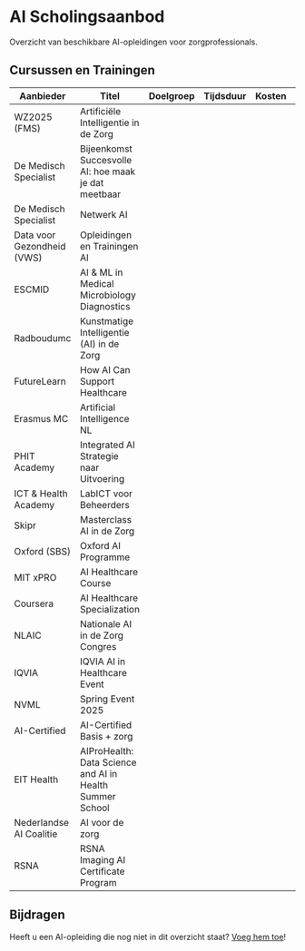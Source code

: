 # AI Scholingsaanbod

Overzicht van beschikbare AI-opleidingen voor zorgprofessionals.

## Cursussen en Trainingen

| Aanbieder | Titel | Doelgroep | Tijdsduur | Kosten | Link |
|-----------|-------|-----------|-----------|--------|------|
| WZ2025 (FMS) | Artificiële Intelligentie in de Zorg |  |  |  | [LINK](https://www.wz2025.nl/2021/11/06/artificiele-intelligentie-in-de-zorg/) |
| De Medisch Specialist | Bijeenkomst Succesvolle AI: hoe maak je dat meetbaar |  |  |  | [LINK](https://demedischspecialist.nl/agenda/bijeenkomst-succesvolle-ai-hoe-maak-je-dat-meetbaar) |
| De Medisch Specialist | Netwerk AI |  |  |  | [LINK](https://demedischspecialist.nl/nieuwsoverzicht/nieuws/netwerk-ai-nooitmeertikken) |
| Data voor Gezondheid (VWS) | Opleidingen en Trainingen AI |  |  |  | [LINK](https://www.datavoorgezondheid.nl/ai/opleidingen-en-trainingen) |
| ESCMID | AI & ML in Medical Microbiology Diagnostics |  |  |  | [LINK](https://www.escmid.org/event-detail/artificial-intelligence-and-machine-learning-in-medical-microbiology-diagnostics/) |
| Radboudumc | Kunstmatige Intelligentie (AI) in de Zorg |  |  |  | [LINK](https://www.radboudumc.nl/over-het-radboudumc/strategie/themas/kunstmatige-intelligentie-ai-in-de-zorg) |
| FutureLearn | How AI Can Support Healthcare |  |  |  | [LINK](https://www.futurelearn.com/courses/how-artificial-intelligence-can-support-healthcare) |
| Erasmus MC | Artificial Intelligence NL |  |  |  | [LINK](https://www.erasmusmc.nl/nl-nl/onderwijs/opleidingen/artificial-intelligence-nl) |
| PHIT Academy | Integrated AI Strategie naar Uitvoering |  |  |  | [LINK](https://phit.nl/academy/cursus/interop/integrated-ai/integrated-ai-8-oktober-2025/) |
| ICT & Health Academy | LabICT voor Beheerders |  |  |  | [LINK](https://icthealth.nl/academy/diagnostiek-labict-voor-beheerders) |
| Skipr | Masterclass AI in de Zorg |  |  |  | [LINK](https://www.skipr.nl/events/masterclass-artificial-intelligence-in-de-zorg/) |
| Oxford (SBS) | Oxford AI Programme |  |  |  | [LINK](https://www.sbs.ox.ac.uk/programmes/executive-education/online-programmes/oxford-artificial-intelligence-programme) |
| MIT xPRO | AI Healthcare Course |  |  |  | [LINK](https://xpro.mit.edu/courses/course-v1:xPRO+AIHCx+R1/) |
| Coursera | AI Healthcare Specialization |  |  |  | [LINK](https://www.coursera.org/specializations/ai-healthcare) |
| NLAIC | Nationale AI in de Zorg Congres |  |  |  | [LINK](https://nlaic.com/agenda/nationale-ai-in-de-zorg-congres/?utm_source=chatgpt.com) |
| IQVIA | IQVIA AI in Healthcare Event |  |  |  | [LINK](https://www.events.iqvia.com/event/b3a10e75-f317-400e-ada9-3012bd30640d/summary) |
| NVML | Spring Event 2025 |  |  |  | [LINK](https://www.nvml.nl/opleiding/agenda/event/81/spring-event-2025/schedule?utm_source=chatgpt.com) |
| AI-Certified | AI-Certified Basis + zorg |  |  |  | [LINK](https://academy.aicertified.nl) |
| EIT Health | AIProHealth: Data Science and AI in Health Summer School |  |  |  | [LINK](https://eithealth.eu/programmes/aiprohealth/) |
| Nederlandse AI Coalitie | AI voor de zorg |  |  |  | [LINK](https://ai-cursus.nl) |
| RSNA | RSNA Imaging AI Certificate Program |  |  |  | [LINK](https://www.rsna.org/education/ai-resources/imaging-ai-certificate) |

## Bijdragen

Heeft u een AI-opleiding die nog niet in dit overzicht staat? [Voeg hem toe](bijdragen.html)!
